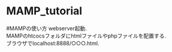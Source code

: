 # MAMP_tutorial

#MAMPの使い方
webserver起動.  
MAMPのhtcocsフォルダにhtmlファイルやphpファイルを配置する.  
ブラウザでlocalhost:8888/○○○.html.  
 
